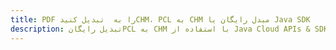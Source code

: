 ---title: PDF را به  تبدیل کنیدCHM، PCL به CHM مبدل رایگان یا Java SDKdescription: تبدیل رایگانPCL به CHM با استفاده از Java Cloud APIs & SDK همچنین اسناد PDF را در Cloud ایجاد، ویرایش و رندر کنید.---